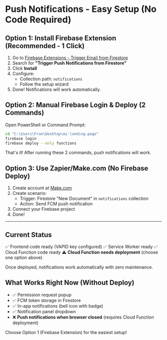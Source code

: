 # Push Notifications - Easy Setup (No Code Required)

## Option 1: Install Firebase Extension (Recommended - 1 Click)

1. Go to [Firebase Extensions - Trigger Email from Firestore](https://console.firebase.google.com/project/fran-music-cave/extensions)
2. Search for **"Trigger Push Notifications from Firestore"**
3. Click **Install**
4. Configure:
   - Collection path: `notifications`
   - Follow the setup wizard
5. Done! Notifications will work automatically.

## Option 2: Manual Firebase Login & Deploy (2 Commands)

Open PowerShell or Command Prompt:

```bash
cd "C:\Users\Fran\Desktop\mi-landing-page"
firebase login
firebase deploy --only functions
```

That's it! After running these 2 commands, push notifications will work.

## Option 3: Use Zapier/Make.com (No Firebase Deploy)

1. Create account at [Make.com](https://www.make.com)
2. Create scenario:
   - Trigger: Firestore "New Document" in `notifications` collection
   - Action: Send FCM push notification
3. Connect your Firebase project
4. Done!

---

## Current Status

✅ Frontend code ready (VAPID key configured)
✅ Service Worker ready
✅ Cloud Function code ready
⚠️ **Cloud Function needs deployment** (choose one option above)

Once deployed, notifications work automatically with zero maintenance.

## What Works Right Now (Without Deploy)

- ✅ Permission request popup
- ✅ FCM token storage in Firestore
- ✅ In-app notifications (bell icon with badge)
- ✅ Notification panel dropdown
- ❌ **Push notifications when browser closed** (requires Cloud Function deployment)

Choose Option 1 (Firebase Extension) for the easiest setup!
